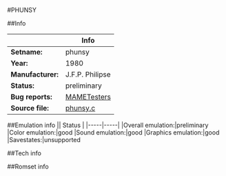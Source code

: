 #PHUNSY

##Info

||Info|
|-----|-----|
|**Setname:**|phunsy
|**Year:**|1980
|**Manufacturer:**|J.F.P. Philipse
|**Status:**|preliminary
|**Bug reports:**|[MAMETesters](http://mametesters.org/view_all_set.php?type=1&temporary=y&search=phunsy.c)
|**Source file:**|[phunsy.c](https://github.com/mamedev/mame/blob/master/src/mess/drivers/phunsy.c)

##Emulation info
|| Status |
|-----|-----|
|Overall emulation:|preliminary
|Color emulation:|good
|Sound emulation:|good
|Graphics emulation:|good
|Savestates:|unsupported

##Tech info

##Romset info

<!--- START OF EDITED COMMENT DO NOT TOUCH TEXT ABOVE-->
